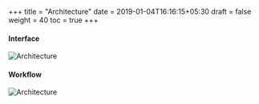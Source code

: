 +++
title = "Architecture"
date = 2019-01-04T16:16:15+05:30
draft = false
weight = 40
toc = true
+++

#### Interface
![Architecture](/images/docs/workflow-architecture.png)

#### Workflow
![Architecture](/images/docs/ephemeral-data.png)

